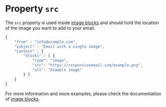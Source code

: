# Property `src`

The `src` property is used inside [image blocks](../json/block-image)
and should hold the location of the image you want to add to your email.

```javascript
{
    "from" : "info@example.com",
    "subject" : "Email with a single image",
    "content" : {
        "blocks" : [ {
            "type": "image",
            "src": "https://responsiveemail.com/example.png",
            "alt": "Example image"
        } ]
    }
}
```

For more information and more examples, please check the documentation
of [image blocks](../json/block-image).
